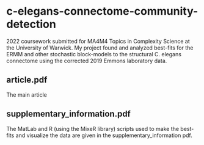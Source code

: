 # c-elegans-connectome-community-detection
2022 coursework submitted for MA4M4 Topics in Complexity Science at the University of Warwick. My project found and analyzed best-fits for the ERMM and other stochastic block-models to the structural C. elegans connectome using the corrected 2019 Emmons laboratory data.
## article.pdf 
The main article
## supplementary_information.pdf
The MatLab and R (using the MixeR library) scripts used to make the best-fits and visualize the data are given in the supplementary_information pdf.
